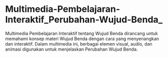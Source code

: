 # Multimedia-Pembelajaran-Interaktif_Perubahan-Wujud-Benda_
Multimedia Pembelajaran Interaktif tentang Wujud Benda dirancang untuk memahami konsep materi Wujud Benda dengan cara yang menyenangkan dan interaktif. Dalam multimedia ini, berbagai elemen visual, audio, dan animasi digunakan untuk menjelaskan Perubahan Wujud Benda.
